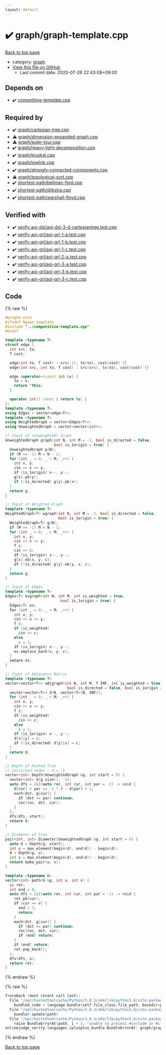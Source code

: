 ```yaml
---
layout: default
---
```


<!-- mathjax config similar to math.stackexchange -->
<script type="text/javascript" async
  src="https://cdnjs.cloudflare.com/ajax/libs/mathjax/2.7.5/MathJax.js?config=TeX-MML-AM_CHTML">
</script>
<script type="text/x-mathjax-config">
  MathJax.Hub.Config({
    TeX: { equationNumbers: { autoNumber: "AMS" }},
    tex2jax: {
      inlineMath: [ ['$','$'] ],
      processEscapes: true
    },
    "HTML-CSS": { matchFontHeight: false },
    displayAlign: "left",
    displayIndent: "2em"
  });
</script>

<script type="text/javascript" src="https://cdnjs.cloudflare.com/ajax/libs/jquery/3.4.1/jquery.min.js"></script>
<script src="https://cdn.jsdelivr.net/npm/jquery-balloon-js@1.1.2/jquery.balloon.min.js" integrity="sha256-ZEYs9VrgAeNuPvs15E39OsyOJaIkXEEt10fzxJ20+2I=" crossorigin="anonymous"></script>
<script type="text/javascript" src="../../assets/js/copy-button.js"></script>
<link rel="stylesheet" href="../../assets/css/copy-button.css" />


# :heavy_check_mark: graph/graph-template.cpp

<a href="../../index.html">Back to top page</a>

* category: <a href="../../index.html#f8b0b924ebd7046dbfa85a856e4682c8">graph</a>
* <a href="{{ site.github.repository_url }}/blob/master/graph/graph-template.cpp">View this file on GitHub</a>
    - Last commit date: 2020-07-26 22:43:08+09:00




## Depends on

* :heavy_check_mark: <a href="../competitive-template.cpp.html">competitive-template.cpp</a>


## Required by

* :heavy_check_mark: <a href="cartesian-tree.cpp.html">graph/cartesian-tree.cpp</a>
* :warning: <a href="dimension-expanded-graph.cpp.html">graph/dimension-expanded-graph.cpp</a>
* :warning: <a href="euler-tour.cpp.html">graph/euler-tour.cpp</a>
* :heavy_check_mark: <a href="heavy-light-decomposition.cpp.html">graph/heavy-light-decomposition.cpp</a>
* :heavy_check_mark: <a href="kruskal.cpp.html">graph/kruskal.cpp</a>
* :heavy_check_mark: <a href="lowlink.cpp.html">graph/lowlink.cpp</a>
* :heavy_check_mark: <a href="strongly-connected-components.cpp.html">graph/strongly-connected-components.cpp</a>
* :warning: <a href="topological-sort.cpp.html">graph/topological-sort.cpp</a>
* :heavy_check_mark: <a href="../shortest-path/bellman-ford.cpp.html">shortest-path/bellman-ford.cpp</a>
* :heavy_check_mark: <a href="../shortest-path/dijkstra.cpp.html">shortest-path/dijkstra.cpp</a>
* :heavy_check_mark: <a href="../shortest-path/warshall-floyd.cpp.html">shortest-path/warshall-floyd.cpp</a>


## Verified with

* :heavy_check_mark: <a href="../../verify/verify-aoj-dsl/aoj-dsl-3-d-cartesiantree.test.cpp.html">verify-aoj-dsl/aoj-dsl-3-d-cartesiantree.test.cpp</a>
* :heavy_check_mark: <a href="../../verify/verify-aoj-grl/aoj-grl-1-a.test.cpp.html">verify-aoj-grl/aoj-grl-1-a.test.cpp</a>
* :heavy_check_mark: <a href="../../verify/verify-aoj-grl/aoj-grl-1-b.test.cpp.html">verify-aoj-grl/aoj-grl-1-b.test.cpp</a>
* :heavy_check_mark: <a href="../../verify/verify-aoj-grl/aoj-grl-1-c.test.cpp.html">verify-aoj-grl/aoj-grl-1-c.test.cpp</a>
* :heavy_check_mark: <a href="../../verify/verify-aoj-grl/aoj-grl-2-a.test.cpp.html">verify-aoj-grl/aoj-grl-2-a.test.cpp</a>
* :heavy_check_mark: <a href="../../verify/verify-aoj-grl/aoj-grl-3-a.test.cpp.html">verify-aoj-grl/aoj-grl-3-a.test.cpp</a>
* :heavy_check_mark: <a href="../../verify/verify-aoj-grl/aoj-grl-3-b.test.cpp.html">verify-aoj-grl/aoj-grl-3-b.test.cpp</a>
* :heavy_check_mark: <a href="../../verify/verify-aoj-grl/aoj-grl-3-c.test.cpp.html">verify-aoj-grl/aoj-grl-3-c.test.cpp</a>


## Code

<a id="unbundled"></a>
{% raw %}
```cpp
#pragma once
#ifndef Nyaan_template
#include "../competitive-template.cpp"
#endif

template <typename T>
struct edge {
  int src, to;
  T cost;

  edge(int to, T cost) : src(-1), to(to), cost(cost) {}
  edge(int src, int to, T cost) : src(src), to(to), cost(cost) {}

  edge &operator=(const int &x) {
    to = x;
    return *this;
  }

  operator int() const { return to; }
};
template <typename T>
using Edges = vector<edge<T>>;
template <typename T>
using WeightedGraph = vector<Edges<T>>;
using UnweightedGraph = vector<vector<int>>;

// Input of (Unweighted) Graph
UnweightedGraph graph(int N, int M = -1, bool is_directed = false,
                      bool is_1origin = true) {
  UnweightedGraph g(N);
  if (M == -1) M = N - 1;
  for (int _ = 0; _ < M; _++) {
    int x, y;
    cin >> x >> y;
    if (is_1origin) x--, y--;
    g[x].pb(y);
    if (!is_directed) g[y].pb(x);
  }
  return g;
}

// Input of Weighted Graph
template <typename T>
WeightedGraph<T> wgraph(int N, int M = -1, bool is_directed = false,
                        bool is_1origin = true) {
  WeightedGraph<T> g(N);
  if (M == -1) M = N - 1;
  for (int _ = 0; _ < M; _++) {
    int x, y;
    cin >> x >> y;
    T c;
    cin >> c;
    if (is_1origin) x--, y--;
    g[x].eb(x, y, c);
    if (!is_directed) g[y].eb(y, x, c);
  }
  return g;
}

// Input of Edges
template <typename T>
Edges<T> esgraph(int N, int M, int is_weighted = true,
                         bool is_1origin = true) {
  Edges<T> es;
  for (int _ = 0; _ < M; _++) {
    int x, y;
    cin >> x >> y;
    T c;
    if (is_weighted)
      cin >> c;
    else
      c = 1;
    if (is_1origin) x--, y--;
    es.emplace_back(x, y, c);
  }
  return es;
}

// Input of Adjacency Matrix
template <typename T>
vector<vector<T>> adjgraph(int N, int M, T INF, int is_weighted = true,
                            bool is_directed = false, bool is_1origin = true) {
  vector<vector<T>> d(N, vector<T>(N, INF));
  for (int _ = 0; _ < M; _++) {
    int x, y;
    cin >> x >> y;
    T c;
    if (is_weighted)
      cin >> c;
    else
      c = 1;
    if (is_1origin) x--, y--;
    d[x][y] = c;
    if (!is_directed) d[y][x] = c;
  }
  return d;
}

// Depth of Rooted Tree
// unvisited nodes : d = -1
vector<int> Depth(UnweightedGraph &g, int start = 0) {
  vector<int> d(g.size(), -1);
  auto dfs = [&](auto rec, int cur, int par = -1) -> void {
    d[cur] = par == -1 ? 0 : d[par] + 1;
    each(dst, g[cur]) {
      if (dst == par) continue;
      rec(rec, dst, cur);
    }
  };
  dfs(dfs, start);
  return d;
}

// Diameter of Tree
pair<int, int> Diameter(UnweightedGraph &g, int start = 0) {
  auto d = Depth(g, start);
  int u = max_element(begin(d), end(d)) - begin(d);
  d = Depth(g, u);
  int v = max_element(begin(d), end(d)) - begin(d);
  return make_pair(u, v);
}

template <typename G>
vector<int> path(G &g, int u, int v) {
  vi ret;
  int end = 0;
  auto dfs = [&](auto rec, int cur, int par = -1) -> void {
    ret.pb(cur);
    if (cur == v) {
      end = 1;
      return;
    }
    each(dst, g[cur]) {
      if (dst == par) continue;
      rec(rec, dst, cur);
      if (end) return;
    }
    if (end) return;
    ret.pop_back();
  };
  dfs(dfs, u);
  return ret;
}
```
{% endraw %}

<a id="bundled"></a>
{% raw %}
```cpp
Traceback (most recent call last):
  File "/opt/hostedtoolcache/Python/3.8.3/x64/lib/python3.8/site-packages/onlinejudge_verify/docs.py", line 349, in write_contents
    bundled_code = language.bundle(self.file_class.file_path, basedir=pathlib.Path.cwd())
  File "/opt/hostedtoolcache/Python/3.8.3/x64/lib/python3.8/site-packages/onlinejudge_verify/languages/cplusplus.py", line 185, in bundle
    bundler.update(path)
  File "/opt/hostedtoolcache/Python/3.8.3/x64/lib/python3.8/site-packages/onlinejudge_verify/languages/cplusplus_bundle.py", line 306, in update
    raise BundleErrorAt(path, i + 1, "unable to process #include in #if / #ifdef / #ifndef other than include guards")
onlinejudge_verify.languages.cplusplus_bundle.BundleErrorAt: graph/graph-template.cpp: line 3: unable to process #include in #if / #ifdef / #ifndef other than include guards

```
{% endraw %}

<a href="../../index.html">Back to top page</a>

